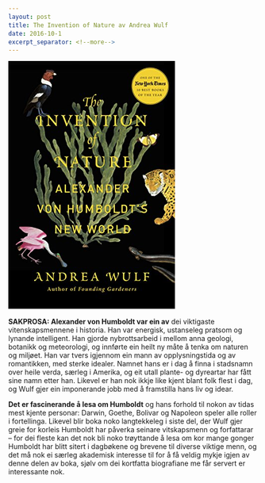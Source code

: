 ```yaml
---
layout: post
title: The Invention of Nature av Andrea Wulf
date: 2016-10-1
excerpt_separator: <!--more-->
---
```


![Omslaget The Invention of Nature viser gammaldagse naturteikningar: ein fugl, ein tiger, ein flamingo og ein ål](/images/invention.jpg)

**SAKPROSA: Alexander von Humboldt var ein av** dei viktigaste vitenskapsmennene i historia. Han var energisk, ustanseleg pratsom og lynande intelligent. Han gjorde nybrottsarbeid i mellom anna geologi, botanikk og meteorologi, og innførte ein heilt ny måte å tenka om naturen og miljøet. <!--more-->Han var tvers igjennom ein mann av opplysningstida og av romantikken, med sterke idealer. Namnet hans er i dag å finna i stadsnamn over heile verda, særleg i Amerika, og eit utall plante- og dyreartar har fått sine namn etter han. Likevel er han nok ikkje like kjent blant folk flest i dag, og Wulf gjer ein imponerande jobb med å framstilla hans liv og idear.

**Det er fascinerande å lesa om Humboldt** og hans forhold til nokon av tidas mest kjente personar: Darwin, Goethe, Bolivar og Napoleon speler alle roller i fortellinga. Likevel blir boka noko langtekkeleg i siste del, der Wulf gjer greie for korleis Humboldt har påverka seinare vitskapsmenn og forfattarar – for dei fleste kan det nok bli noko trøyttande å lesa om kor mange gonger Humboldt har blitt sitert i dagbøkene og brevene til diverse viktige menn, og det må nok ei særleg akademisk interesse til for å få veldig mykje igjen av denne delen av boka, sjølv om dei kortfatta biografiane me får servert er interessante nok.